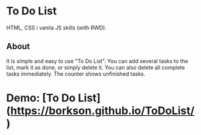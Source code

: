 # To Do List
HTML, CSS i vanila JS skills (with RWD).

## About
It is simple and easy to use "To Do List". You can add several tasks to the list, mark it as done, or simply delete it. You can also delete all complete tasks immediately. The counter shows unfinished tasks.

# Demo: [To Do List] (https://borkson.github.io/ToDoList/)
